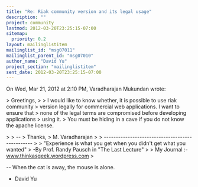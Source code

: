 ```yaml
---
title: "Re: Riak community version and its legal usage"
description: ""
project: community
lastmod: 2012-03-20T23:25:15-07:00
sitemap:
  priority: 0.2
layout: mailinglistitem
mailinglist_id: "msg07011"
mailinglist_parent_id: "msg07010"
author_name: "David Yu"
project_section: "mailinglistitem"
sent_date: 2012-03-20T23:25:15-07:00
---
```



On Wed, Mar 21, 2012 at 2:10 PM, Varadharajan Mukundan  wrote:

&gt; Greetings,
&gt;
&gt; I would like to know whether, it is possible to use riak community
&gt; version legally for commercial web applications. I want to ensure that
&gt; none of the legal terms are compromised before developing applications
&gt; using it.
&gt;
You must be hiding in a cave if you do not know the apache license.

&gt;
&gt; --
&gt; Thanks,
&gt; M. Varadharajan
&gt;
&gt; ------------------------------------------------
&gt;
&gt; "Experience is what you get when you didn't get what you wanted"
&gt; -By Prof. Randy Pausch in "The Last Lecture"
&gt;
&gt; My Journal :- www.thinkasgeek.wordpress.com
&gt;


-- 
When the cat is away, the mouse is alone.
- David Yu
